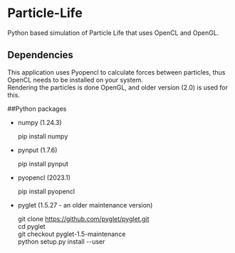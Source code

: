 # Particle-Life
Python based simulation of Particle Life that uses OpenCL and OpenGL.  

## Dependencies
This application uses Pyopencl to calculate forces between particles, thus OpenCL needs to be installed on your system.  
Rendering the particles is done OpenGL, and older version (2.0) is used for this.   

##Python packages

* numpy (1.24.3)  

    pip install numpy  
  
* pynput (1.7.6)  

  pip install pynput
  
* pyopencl (2023.1)

  pip install pyopencl

* pyglet (1.5.27 - an older maintenance version)

  git clone https://github.com/pyglet/pyglet.git  
  cd pyglet  
  git checkout pyglet-1.5-maintenance  
  python setup.py install --user  
